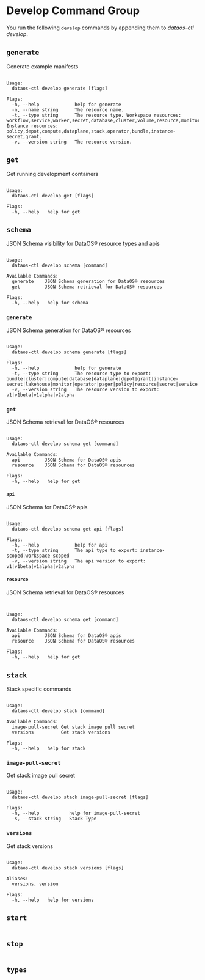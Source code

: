 # Develop Command Group
You run the following `develop` commands by appending them to *dataos-ctl develop*. 

## `generate`
Generate example manifests


```shell

Usage:
  dataos-ctl develop generate [flags]

Flags:
  -h, --help             help for generate
  -n, --name string      The resource name.
  -t, --type string      The resource type. Workspace resources: workflow,service,worker,secret,database,cluster,volume,resource,monitor,pager,lakehouse. Instance resources: policy,depot,compute,dataplane,stack,operator,bundle,instance-secret,grant.
  -v, --version string   The resource version.
```

## `get`
Get running development containers

```shell

Usage:
  dataos-ctl develop get [flags]

Flags:
  -h, --help   help for get
```

## `schema`
JSON Schema visibility for DataOS® resource types and apis

```shell

Usage:
  dataos-ctl develop schema [command]

Available Commands:
  generate    JSON Schema generation for DataOS® resources
  get         JSON Schema retrieval for DataOS® resources

Flags:
  -h, --help   help for schema
```

### **`generate`**
JSON Schema generation for DataOS® resources

```shell

Usage:
  dataos-ctl develop schema generate [flags]

Flags:
  -h, --help             help for generate
  -t, --type string      The resource type to export: bundle|cluster|compute|database|dataplane|depot|grant|instance-secret|lakehouse|monitor|operator|pager|policy|resource|secret|service|stack|volume|worker|workflow
  -v, --version string   The resource version to export: v1|v1beta|v1alpha|v2alpha
```
### **`get`**
JSON Schema retrieval for DataOS® resources

```shell

Usage:
  dataos-ctl develop schema get [command]

Available Commands:
  api         JSON Schema for DataOS® apis
  resource    JSON Schema for DataOS® resources

Flags:
  -h, --help   help for get
```

#### **`api`**
JSON Schema for DataOS® apis

```shell

Usage:
  dataos-ctl develop schema get api [flags]

Flags:
  -h, --help             help for api
  -t, --type string      The api type to export: instance-scoped|workspace-scoped
  -v, --version string   The api version to export: v1|v1beta|v1alpha|v2alpha
```

#### **`resource`**
JSON Schema retrieval for DataOS® resources

```shell


Usage:
  dataos-ctl develop schema get [command]

Available Commands:
  api         JSON Schema for DataOS® apis
  resource    JSON Schema for DataOS® resources

Flags:
  -h, --help   help for get
```

## `stack`
Stack specific commands
```shell

Usage:
  dataos-ctl develop stack [command]

Available Commands:
  image-pull-secret Get stack image pull secret
  versions          Get stack versions

Flags:
  -h, --help   help for stack

```
### **`image-pull-secret`**
Get stack image pull secret

```shell

Usage:
  dataos-ctl develop stack image-pull-secret [flags]

Flags:
  -h, --help           help for image-pull-secret
  -s, --stack string   Stack Type
```

### **`versions`**
Get stack versions
```shell

Usage:
  dataos-ctl develop stack versions [flags]

Aliases:
  versions, version

Flags:
  -h, --help   help for versions
```

## `start`

```shell

```

## `stop`

```shell

```

## `types`

```shell

```

